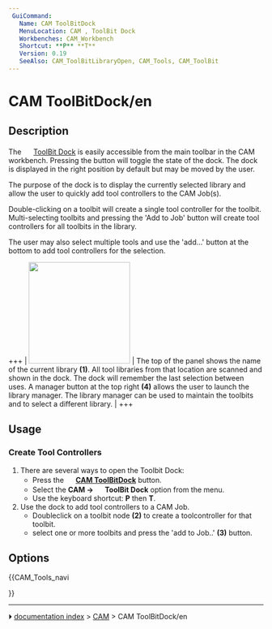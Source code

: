 ```yaml
---
 GuiCommand:
   Name: CAM ToolBitDock
   MenuLocation: CAM , ToolBit Dock
   Workbenches: CAM_Workbench
   Shortcut: **P** **T**
   Version: 0.19
   SeeAlso: CAM_ToolBitLibraryOpen, CAM_Tools, CAM_ToolBit
---
```


# CAM ToolBitDock/en

## Description

The <img alt="" src=images/CAM_ToolBitDock.svg  style="width:16px;"> [ToolBit Dock](CAM_ToolBitDock.md) is easily accessible from the main toolbar in the CAM workbench. Pressing the button will toggle the state of the dock. The dock is displayed in the right position by default but may be moved by the user.

The purpose of the dock is to display the currently selected library and allow the user to quickly add tool controllers to the CAM Job(s).

Double-clicking on a toolbit will create a single tool controller for the toolbit. Multi-selecting toolbits and pressing the \'Add to Job\' button will create tool controllers for all toolbits in the library.

The user may also select multiple tools and use the \'add\...\' button at the bottom to add tool controllers for the selection.

+++
| <img alt="" src=images/Toolbit_Dock.png  style="width:200px;"> | The top of the panel shows the name of the current library **(1)**. All tool libraries from that location are scanned and shown in the dock. The dock will remember the last selection between uses. A manager button at the top right **(4)** allows the user to launch the library manager. The library manager can be used to maintain the toolbits and to select a different library. |
+++

## Usage

### Create Tool Controllers 

1.  There are several ways to open the Toolbit Dock:
    -   Press the **<img src="images/CAM_ToolBitDock.svg" width=16px> [CAM ToolBitDock](CAM_ToolBitDock.md)** button.
    -   Select the **CAM → <img src="images/CAM_ToolBitDock.svg" width=16px> ToolBit Dock** option from the menu.
    -   Use the keyboard shortcut: **P** then **T**.
2.  Use the dock to add tool controllers to a CAM Job.
    -   Doubleclick on a toolbit node **(2)** to create a toolcontroller for that toolbit.
    -   select one or more toolbits and press the \'add to Job..\' **(3)** button.

## Options





{{CAM_Tools_navi

}}



---
⏵ [documentation index](../README.md) > [CAM](CAM_Workbench.md) > CAM ToolBitDock/en

